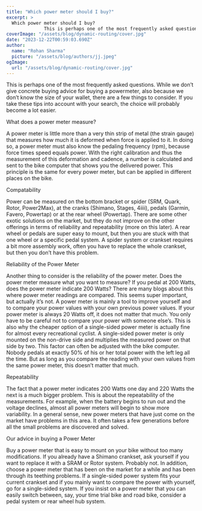 ```yaml
---
title: "Which power meter should I buy?"
excerpt: >
  Which power meter should I buy?
              This is perhaps one of the most frequently asked questions. While we don’t give concrete buying advice for buying a powermeter, also because we don’t know t
coverImage: "/assets/blog/dynamic-routing/cover.jpg"
date: "2023-12-22T00:59:03.690Z"
author:
  name: "Rohan Sharma"
  picture: "/assets/blog/authors/jj.jpeg"
ogImage:
  url: "/assets/blog/dynamic-routing/cover.jpg"
---
```


This is perhaps one of the most frequently asked questions. While we don’t give concrete buying advice for buying a powermeter, also because we don’t know the size of your wallet, there are a few things to consider. If you take these tips into account with your search, the choice will probably become a lot easier.

What does a power meter measure?

A power meter is little more than a very thin strip of metal (the strain gauge) that measures how much it is deformed when force is applied to it. In doing so, a power meter must also know the pedaling frequency (rpm), because force times speed equals power. With the right calibration and thus the measurement of this deformation and cadence, a number is calculated and sent to the bike computer that shows you the delivered power. This principle is the same for every power meter, but can be applied in different places on the bike.

Compatability

Power can be measured on the bottom bracket or spider (SRM, Quark, Rotor, Power2Max), at the cranks (Shimano, Stages, 4iiii), pedals (Garmin, Favero, Powertap) or at the rear wheel (Powertap). There are some other exotic solutions on the market, but they do not improve on the other offerings in terms of reliability and repeatability (more on this later). A rear wheel or pedals are super easy to mount, but then you are stuck with that one wheel or a specific pedal system. A spider system or crankset requires a bit more assembly work, often you have to replace the whole crankset, but then you don’t have this problem.

Reliability of the Power Meter

Another thing to consider is the reliability of the power meter. Does the power meter measure what you want to measure? If you pedal at 200 Watts, does the power meter indicate 200 Watts? There are many blogs about this where power meter readings are compared. This seems super important, but actually it’s not. A power meter is mainly a tool to improve yourself and to compare your power values with your own previous power values. If your power meter is always 20 Watts off, it does not matter that much. You only have to be careful not to compare your power with someone else’s. This is also why the cheaper option of a single-sided power meter is actually fine for almost every recreational cyclist. A single-sided power meter is only mounted on the non-drive side and multiplies the measured power on that side by two. This factor can often be adjusted with the bike computer. Nobody pedals at exactly 50% of his or her total power with the left leg all the time. But as long as you compare the reading with your own values from the same power meter, this doesn’t matter that much.

Repeatability

The fact that a power meter indicates 200 Watts one day and 220 Watts the next is a much bigger problem. This is about the repeatability of the measurements. For example, when the battery begins to run out and the voltage declines, almost all power meters will begin to show more variability. In a general sense, new power meters that have just come on the market have problems in this area. It often takes a few generations before all the small problems are discovered and solved.

Our advice in buying a Power Meter

Buy a power meter that is easy to mount on your bike without too many modifications. If you already have a Shimano crankset, ask yourself if you want to replace it with a SRAM or Rotor system. Probably not. In addition, choose a power meter that has been on the market for a while and has been through its teething problems. If a single-sided power system fits your current crankset and if you mainly want to compare the power with yourself, go for a single-sided system. If you insist on a power meter that you can easily switch between, say, your time trial bike and road bike, consider a pedal system or rear wheel hub system.